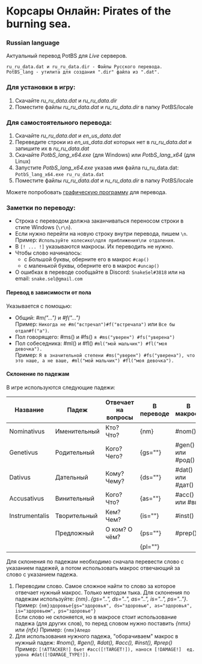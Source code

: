 # Корсары Онлайн: Pirates of the burning sea.
### Russian language

Актуальный перевод PotBS для *Live* серверов.
```
ru_ru_data.dat и ru_ru_data.dir - Файлы Русского перевода.
PotBS_lang - утилита для создания ".dir" файла из ".dat".
```
### Для установки в игру:
1. Скачайте *ru_ru_data.dat* и *ru_ru_data.dir*
2. Поместите файлы *ru_ru_data.dat* и *ru_ru_data.dir* в папку PotBS/locale

### Для самостоятельного перевода:
1. Скачайте *ru_ru_data.dat* и *en_us_data.dat*
2. Переведите строки из *en_us_data.dat* которых нет в *ru_ru_data.dat* и запишите их в *ru_ru_data.dat*
3. Скачайте *PotbS_lang_x64.exe* (для Windows) или *PotbS_lang_x64* (для Linux)
4. Запустите *PotbS_lang_x64.exe* указав имя файла ru_ru_data.dat: `PotbS_lang_x64.exe ru_ru_data.dat`
5. Поместите файлы *ru_ru_data.dat* и *ru_ru_data.dir* в папку PotBS/locale

Можете попробовать [графическую программу](https://github.com/SnakeSel/PotBS_LangUI) для перевода.

### Заметки по переводу:
* Строка с переводом должна заканчиваться переносом строки в стиле Windows (`\r\n`).
* Если нужно перейти на новую строку внутри перевода, пишем `\n`.  
  Пример: `Используйте колесико\nдля приближения\nи отдаления`.
* В `[! ... !]` указываются макросы. Их переводить не нужно.
* Чтобы слово начиналось:
  * с *Б*ольшой буквы, оберните его в макрос `#cap()`
  * с *м*аленькой буквы, оберните его в макрос `#uncap()`
* О ошибках в переводе сообщайте в Discord: `SnakeSel#3818` или на email: `snake.sel@gmail.com`


#### Перевод в зависимости от пола
Указывается с помощью:
* Общий: *#m("...")* и *#f("...")*  
  Пример: `Никогда не #m("встречал")#f("встречала")` или `Все бы отдал#f("а")`.
* Пол говорящего: #ms() и #fs() `я #ms("уверен") #fs("уверена")`
* Пол собеседника: #ml() и #fl() `#ml("мой мальчик") #fl("моя девочка").`  
  Пример: `Я в значительной степени #ms("уверен") #fs("уверена"), что это наше, а не ваше, #ml("мой мальчик") #fl("моя девочка").`


#### Склонение по падежам
В игре используются следующие падежи:

| Название        | Падеж        | Отвечает на вопросы | В переводе | В макросе          |
| --------------- | ------------ | ------------------- | ---------- | ------------------ |
| Nominativus     | Именительный | Кто? Что?           | {nm}       | #nom()             |
| Genetivus       | Родительный  | Кого? Чего?         | {gs=""}    | #gen() или #род()  |
| Dativus         | Дательный    | Кому? Чему?         | {ds=""}    | #dat() или #дат()  |
| Accusativus     | Винительный  | Кого? Что?          | {as=""}    | #acc() или #вин    |
| Instrumentalis  | Творительный | Кем? Чем?           | {is=""}    | #inst()            |
|                 | Предложный   | О ком? О чём?       | {ps=""}    | #prep()            |
|		  |		 |		       | {pl=""}    |                    |

Для склонения по падежам необходимо сначала перевести слово с указанием падежей, а потом использовать макрос отвечающий за слово с указанием падежа.

1. Переводим слово. Самое сложное найти то слово за которое отвечает нужный макрос. Только методом тыка.
Для склонения по падежам используйте: *{nm}..{gs="..", ds="..", as="..", is="..", ps=".."}*.  
  Пример: `{nm}здоровье{gs="здоровья", ds="здоровью", as="здоровья", is="здоровьем", ps="здоровье"}`  
Если слово не склоняется, но в макросе стоит использование падежа (для других слов), то перед словом нужно поставить *{nmx}* или *{nfx}*
  Пример: `{nmx}Аледо`
2. Для использования нужного падежа, "оборачиваем" макрос в нужный падеж: *#nom(), #gen(), #dat(), #acc(), #inst(), #prep()*  
  Пример: `[!ATTACKER!] бьет #acc([!TARGET!]), нанося [!DAMAGE!]  ед. урона #dat([!DAMAGE_TYPE!]).`

